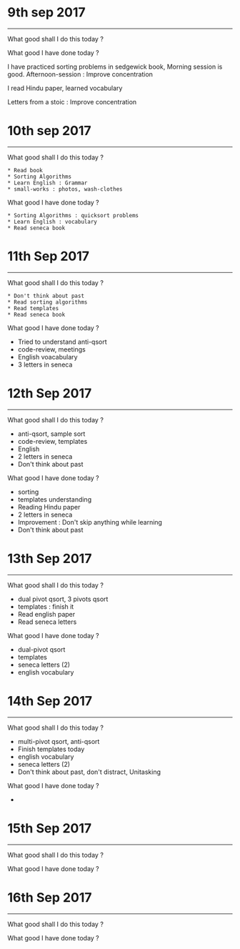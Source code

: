 
# 9th sep 2017
---------------
What good shall I do this today ?
 

What good I have done today ?

I have practiced sorting problems in sedgewick book, Morning session is good.
Afternoon-session : Improve concentration

I read Hindu paper, learned vocabulary

Letters from a stoic : Improve concentration


# 10th sep 2017
---------------
What good shall I do this today ?

    * Read book
    * Sorting Algorithms
    * Learn English : Grammar
    * small-works : photos, wash-clothes

What good I have done today ?

    * Sorting Algorithms : quicksort problems
    * Learn English : vocabulary
    * Read seneca book
    
# 11th Sep 2017
-----------------

What good shall I do this today ?
 
    * Don't think about past
    * Read sorting algorithms
    * Read templates
    * Read seneca book

What good I have done today ?

   * Tried to understand anti-qsort
   * code-review, meetings
   * English voacabulary
   * 3 letters in seneca


# 12th Sep 2017
-----------------

What good shall I do this today ?
 
 * anti-qsort, sample sort
 * code-review, templates
 * English
 * 2 letters in seneca
 * Don't think about past

What good I have done today ?

 * sorting
 * templates understanding
 * Reading Hindu paper
 * 2 letters in seneca
 * Improvement : Don't skip anything while learning 
 * Don't think about past


# 13th Sep 2017
-----------------

What good shall I do this today ?
 
 * dual pivot qsort, 3 pivots qsort
 * templates : finish it
 * Read english paper
 * Read seneca letters 

What good I have done today ?

 * dual-pivot qsort
 * templates
 * seneca letters (2)
 * english vocabulary
 
# 14th Sep 2017
-----------------

What good shall I do this today ?
 
 * multi-pivot qsort, anti-qsort
 * Finish templates today
 * english vocabulary
 * seneca letters (2)
 * Don't think about past, don't distract, Unitasking

What good I have done today ?

 * 

# 15th Sep 2017
-----------------

What good shall I do this today ?
 

What good I have done today ?

# 16th Sep 2017
-----------------

What good shall I do this today ?
 

What good I have done today ?





